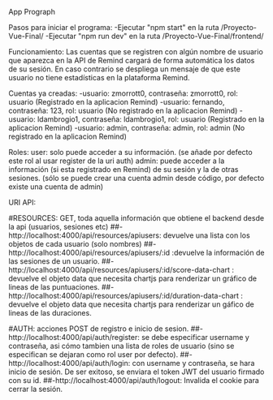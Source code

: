 App Prograph

Pasos para iniciar el programa:
  -Ejecutar "npm start" en la ruta /Proyecto-Vue-Final/
  -Ejecutar "npm run dev" en la ruta /Proyecto-Vue-Final/frontend/

Funcionamiento: Las cuentas que se registren con algún nombre de usuario que aparezca en la API de Remind cargará de forma automática los datos de su sesión. En caso contrario se despliega un mensaje de que este usuario no tiene estadísticas en la plataforma Remind.

Cuentas ya creadas:
  -usuario: zmorrott0, contraseña: zmorrott0, rol: usuario (Registrado en la aplicacion Remind)
  -usuario: fernando, contraseña: 123, rol: usuario (No registrado en la aplicacion Remind)
  -usuario: ldambrogio1, contraseña: ldambrogio1, rol: usuario (Registrado en la aplicacion Remind)
  -usuario: admin, contraseña: admin, rol: admin (No registrado en la aplicacion Remind)

Roles: 
  user: solo puede acceder a su información. (se añade por defecto este rol al usar register de la uri auth)
  admin: puede acceder a la información (si esta registrado en Remind) de su sesión y la de otras sesiones. (sólo se puede crear una cuenta admin desde código, por defecto existe una cuenta de admin)

URI API:

#RESOURCES: GET, toda aquella información que obtiene el backend desde la api (usuarios, sesiones etc)
  ##-http://localhost:4000/api/resources/apiusers: devuelve una lista con los objetos de cada usuario (solo nombres)
  ##-http://localhost:4000/api/resources/apiusers/:id :devuelve la información de las sesiones de un usuario.
  ##-http://localhost:4000/api/resources/apiusers/:id/score-data-chart : devuelve el objeto
	data que necesita chartjs para renderizar un gráfico de lineas de las puntuaciones.
  ##-http://localhost:4000/api/resources/apiusers/:id/duration-data-chart : devuelve el objeto
	data que necesita chartjs para renderizar un gáfico de lineas de las duraciones.

#AUTH: acciones POST de registro e inicio de sesion.
  ##-http://localhost:4000/api/auth/register: se debe especificar username y contraseña, asi cómo tambien una lista de roles de usuario (sino se especifican se dejaran como rol user por defecto).
  ##-http://localhost:4000/api/auth/login: con username y contraseña, se hara inicio de sesión. De ser exitoso,
  se enviara el token JWT del usuario firmado con su id. 
  ##-http://localhost:4000/api/auth/logout: Invalida el cookie para cerrar la sesión.
